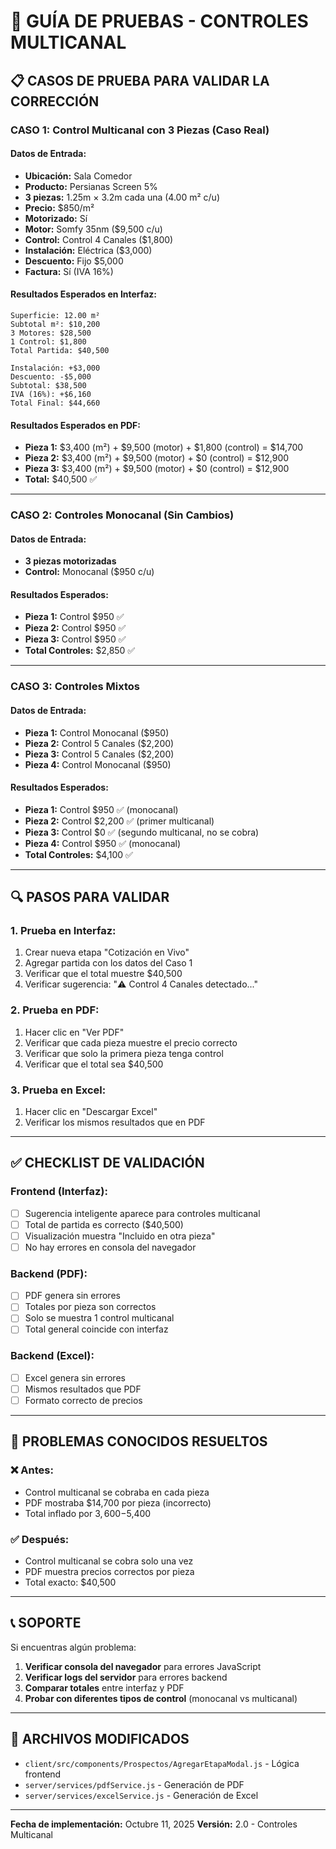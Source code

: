 # 🧪 GUÍA DE PRUEBAS - CONTROLES MULTICANAL

## 📋 CASOS DE PRUEBA PARA VALIDAR LA CORRECCIÓN

### **CASO 1: Control Multicanal con 3 Piezas (Caso Real)**

#### **Datos de Entrada:**
- **Ubicación:** Sala Comedor
- **Producto:** Persianas Screen 5%
- **3 piezas:** 1.25m × 3.2m cada una (4.00 m² c/u)
- **Precio:** $850/m²
- **Motorizado:** Sí
- **Motor:** Somfy 35nm ($9,500 c/u)
- **Control:** Control 4 Canales ($1,800)
- **Instalación:** Eléctrica ($3,000)
- **Descuento:** Fijo $5,000
- **Factura:** Sí (IVA 16%)

#### **Resultados Esperados en Interfaz:**
```
Superficie: 12.00 m²
Subtotal m²: $10,200
3 Motores: $28,500
1 Control: $1,800
Total Partida: $40,500

Instalación: +$3,000
Descuento: -$5,000
Subtotal: $38,500
IVA (16%): +$6,160
Total Final: $44,660
```

#### **Resultados Esperados en PDF:**
- **Pieza 1:** $3,400 (m²) + $9,500 (motor) + $1,800 (control) = $14,700
- **Pieza 2:** $3,400 (m²) + $9,500 (motor) + $0 (control) = $12,900
- **Pieza 3:** $3,400 (m²) + $9,500 (motor) + $0 (control) = $12,900
- **Total:** $40,500 ✅

---

### **CASO 2: Controles Monocanal (Sin Cambios)**

#### **Datos de Entrada:**
- **3 piezas motorizadas**
- **Control:** Monocanal ($950 c/u)

#### **Resultados Esperados:**
- **Pieza 1:** Control $950 ✅
- **Pieza 2:** Control $950 ✅
- **Pieza 3:** Control $950 ✅
- **Total Controles:** $2,850 ✅

---

### **CASO 3: Controles Mixtos**

#### **Datos de Entrada:**
- **Pieza 1:** Control Monocanal ($950)
- **Pieza 2:** Control 5 Canales ($2,200)
- **Pieza 3:** Control 5 Canales ($2,200)
- **Pieza 4:** Control Monocanal ($950)

#### **Resultados Esperados:**
- **Pieza 1:** Control $950 ✅ (monocanal)
- **Pieza 2:** Control $2,200 ✅ (primer multicanal)
- **Pieza 3:** Control $0 ✅ (segundo multicanal, no se cobra)
- **Pieza 4:** Control $950 ✅ (monocanal)
- **Total Controles:** $4,100 ✅

---

## 🔍 PASOS PARA VALIDAR

### **1. Prueba en Interfaz:**
1. Crear nueva etapa "Cotización en Vivo"
2. Agregar partida con los datos del Caso 1
3. Verificar que el total muestre $40,500
4. Verificar sugerencia: "⚠️ Control 4 Canales detectado..."

### **2. Prueba en PDF:**
1. Hacer clic en "Ver PDF"
2. Verificar que cada pieza muestre el precio correcto
3. Verificar que solo la primera pieza tenga control
4. Verificar que el total sea $40,500

### **3. Prueba en Excel:**
1. Hacer clic en "Descargar Excel"
2. Verificar los mismos resultados que en PDF

---

## ✅ CHECKLIST DE VALIDACIÓN

### **Frontend (Interfaz):**
- [ ] Sugerencia inteligente aparece para controles multicanal
- [ ] Total de partida es correcto ($40,500)
- [ ] Visualización muestra "Incluido en otra pieza"
- [ ] No hay errores en consola del navegador

### **Backend (PDF):**
- [ ] PDF genera sin errores
- [ ] Totales por pieza son correctos
- [ ] Solo se muestra 1 control multicanal
- [ ] Total general coincide con interfaz

### **Backend (Excel):**
- [ ] Excel genera sin errores
- [ ] Mismos resultados que PDF
- [ ] Formato correcto de precios

---

## 🐛 PROBLEMAS CONOCIDOS RESUELTOS

### **❌ Antes:**
- Control multicanal se cobraba en cada pieza
- PDF mostraba $14,700 por pieza (incorrecto)
- Total inflado por $3,600-$5,400

### **✅ Después:**
- Control multicanal se cobra solo una vez
- PDF muestra precios correctos por pieza
- Total exacto: $40,500

---

## 📞 SOPORTE

Si encuentras algún problema:

1. **Verificar consola del navegador** para errores JavaScript
2. **Verificar logs del servidor** para errores backend
3. **Comparar totales** entre interfaz y PDF
4. **Probar con diferentes tipos de control** (monocanal vs multicanal)

---

## 🔧 ARCHIVOS MODIFICADOS

- `client/src/components/Prospectos/AgregarEtapaModal.js` - Lógica frontend
- `server/services/pdfService.js` - Generación de PDF
- `server/services/excelService.js` - Generación de Excel

---

**Fecha de implementación:** Octubre 11, 2025
**Versión:** 2.0 - Controles Multicanal
